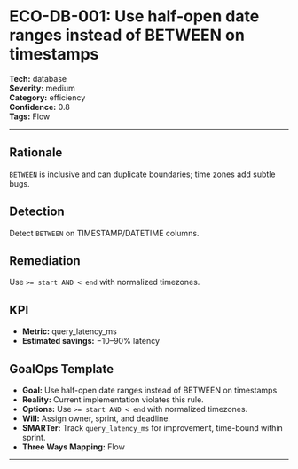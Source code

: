 # ECO-DB-001: Use half-open date ranges instead of BETWEEN on timestamps

**Tech:** database  
**Severity:** medium  
**Category:** efficiency  
**Confidence:** 0.8  
**Tags:** Flow

---

## Rationale
`BETWEEN` is inclusive and can duplicate boundaries; time zones add subtle bugs.

## Detection
Detect `BETWEEN` on TIMESTAMP/DATETIME columns.

## Remediation
Use `>= start AND < end` with normalized timezones.

## KPI
- **Metric:** query_latency_ms  
- **Estimated savings:** −10–90% latency

## GoalOps Template
- **Goal:** Use half-open date ranges instead of BETWEEN on timestamps  
- **Reality:** Current implementation violates this rule.  
- **Options:** Use `>= start AND < end` with normalized timezones.  
- **Will:** Assign owner, sprint, and deadline.  
- **SMARTer:** Track `query_latency_ms` for improvement, time-bound within sprint.  
- **Three Ways Mapping:** Flow

---
